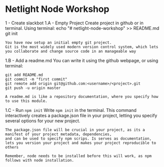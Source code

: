 # Netlight Node Workshop

1 - Create slackbot
  1.A - Empty Project
    Create project in github or in terminal. Using terminal:
    echo "# netlight-node-workshop" >> README.md
    git init

    You have now setup an initial empty git project.
    Git is the most widely used modern version control system, which lets you collaborate and change source code in an manageable way

  1.B - Add a readme.md
    You can write it using the github webpage, or using terminal:

    git add README.md
    git commit -m "first commit"
    git remote add origin git@github.com:<username>/<project>.git
    git push -u origin master

    A readme.md is like a repository documentation, where you specify how to use this module.

  1.C - Run `npm init`
    Write `npm init` in the terminal. This command interactively creates a package.json file in your project,
    letting you specify several options for your new project.

    The package.json file will be crucial in your project, as its a manifest of your project metadata, dependencies,
    and can be used to specify npm scrips. Is serves as documentation, lets you version your project and makes your project reproducible to others

    Remember, node needs to be installed before this will work, as npm follows with node installation.
